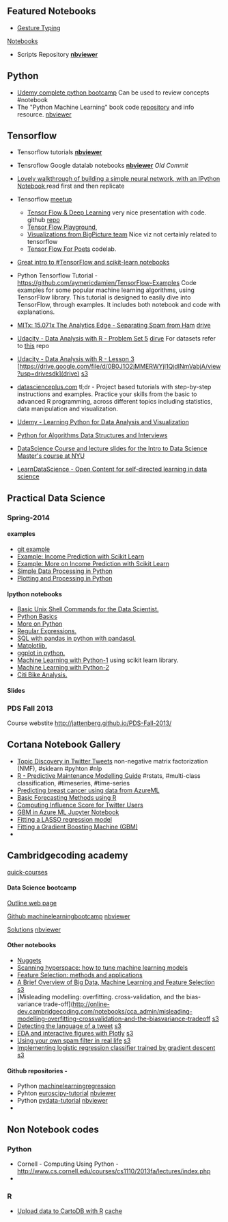 

## Featured Notebooks 
- [Gesture Typing](http://nbviewer.jupyter.org/url/norvig.com/ipython/Gesture%20Typing.ipynb)




[Notebooks](http://nbviewer.jupyter.org/github/vikasgupta1812/wiki/tree/gh-pages/notebooks/) 
- Scripts Repository [**nbviewer**](http://nbviewer.jupyter.org/github/vikasgupta1812/scripts/tree/master/) 

## Python
- [Udemy complete python bootcamp](https://github.com/vikasgupta1812/Complete-Python-Bootcamp/tree/master/#complete-python-bootcamp) Can be used to review concepts #notebook
- The "Python Machine Learning" book code [repository](https://github.com/rasbt/python-machine-learning-book) and info resource. [nbviewer](http://nbviewer.jupyter.org/github/rasbt/python-machine-learning-book)

## Tensorflow 
- Tensorflow tutorials [**nbviewer**](http://nbviewer.jupyter.org/github/pkmital/tensorflow_tutorials/tree/master/notebooks/)
- Tensroflow Google datalab notebooks  [**nbviewer**](http://nbviewer.jupyter.org/github/GoogleCloudPlatform/datalab/blob/a82d95f40a4c5faf9cfd527afb86f801ced6f969/content/datalab/samples/TensorFlow%20Machine%20Learning%20with%20Financial%20Data%20on%20Google%20Cloud%20Platform.ipynb) _Old Commit_
- [Lovely walkthrough of building a simple neural network, with an IPython Notebook ](http://cs231n.github.io/neural-networks-case-study/) read first and then replicate
- Tensorflow [meetup](http://www.meetup.com/gdgnyc/events/230848397/?from=ref)
    - [Tensor Flow & Deep Learning](https://docs.google.com/presentation/d/1TVixw6ItiZ8igjp6U17tcgoFrLSaHWQmMOwjlgQY9co/pub?slide=id.p) very nice presentation with code. github [repo](https://github.com/martin-gorner/tensorflow-mnist-tutorial)
    - [Tensor Flow Playground](http://playground.tensorflow.org/#activation=tanh&batchSize=10&dataset=circle&regDataset=reg-plane&learningRate=0.03&regularizationRate=0&noise=0&networkShape=4,2&seed=[masked]&showTestData=false&discretize=false&percTrainData=50&x=true&y=true&xTimesY=false&xSquared=false&ySquared=false&cosX=false&sinX=false&cosY=false&sinY=false&collectStats=false&problem=classification&initZero=false),
    - [Visualizations from BigPicture team](https://research.google.com/bigpicture/) Nice viz not certainly related to tensorflow
    - [Tensor Flow For Poets](https://codelabs.developers.google.com/codelabs/tensorflow-for-poets/index.html?index=..%2F..%2Fio2016#0) codelab.
- [Great intro to #TensorFlow and scikit-learn notebooks](https://github.com/PythonWorkshop/intro-to-tensorflow/blob/master/Wine-Quality/Wine%20Quality.ipynb)
- Python Tensorflow Tutorial - https://github.com/aymericdamien/TensorFlow-Examples
Code examples for some popular machine learning algorithms, using TensorFlow library. This tutorial is designed to easily dive into TensorFlow, through examples. It includes both notebook and code with explanations. 



- [MITx: 15.071x The Analytics Edge - Separating Spam from Ham](http://rstudio-pubs-static.s3.amazonaws.com/15854_fb25ca65439d4af4a48512d9abf943c7.html) [drive](https://drive.google.com/file/d/0B0J1O2jMMERWOUFFdkdVVlNQTkU/view?usp=drivesdk)
- [Udacity - Data Analysis with R - Problem Set 5](https://rpubs.com/mistophiles/ud651_problemset5) [dirve](https://drive.google.com/file/d/0B0J1O2jMMERWY21hVWJFTEVDaFk/view?usp=drivesdk) For datasets refer to [this](https://github.com/rajatsaxena/DataAnalysisCourse) repo
- [Udacity - Data Analysis with R - Lesson 3](https://rpubs.com/mistophiles/ud651_lesson3) [https://drive.google.com/file/d/0B0J1O2jMMERWYjI1QjdINmVabjA/view?usp=drivesdk](drive) [s3](https://s3.amazonaws.com/storagecheckpersonal/Udacity+-+Data+Analysis+with+R+-+Lesson+3.html?X-Amz-Date=20160607T031442Z&X-Amz-Expires=300&X-Amz-Algorithm=AWS4-HMAC-SHA256&X-Amz-Signature=c79ae5d35f6d7bbfd1ecec7fd7b8c322f46f5902dc03f40d2c194f1051ea2e79&X-Amz-Credential=ASIAJCTEUXOIKVY7R2IQ/20160607/us-east-1/s3/aws4_request&X-Amz-SignedHeaders=Host&x-amz-security-token=FQoDYXdzELT//////////wEaDJsM6B7oCQpcaRN47iLHAYKsCzxLaBt/e3kbTrrHdvESWgld5dL9Vf9cjyJzJkys0arxpQ4saxNMFvZEUk3JwNDDVWpLgqscasuIO5sai3xudsZUewNTenXvL5yCKwUnVdzUVC4fYrFNOcMbGUH9eqZ5q8/XwpZYyHytdZBZ9j4KyMQLSoEXqNBaY4/3ycOGBEGGlQdi9ePnUJYOO2baRoU3XcoffyR0XhQyrZ2NVfcJH/u/ElTuLGZowSHUOtv2GCmXhHdzXHlHNiDmixCfowWBs8hTX0co1PfYugU%3D)
- [datascienceplus.com](datascienceplus.com) tl;dr - Project based tutorials with step-by-step instructions and examples. Practice your skills from the basic to advanced R programming, across different topics including statistics, data manipulation and visualization. 
- [Udemy - Learning Python for Data Analysis and Visualization](https://github.com/vikasgupta1812/Udemy-notes) 
- [Python for Algorithms Data Structures and Interviews](https://github.com/vikasgupta1812/Python-for-Algorithms--Data-Structures--and-Interviews)
- [DataScience Course and lecture slides for the Intro to Data Science Master's course at NYU](https://github.com/vikasgupta1812/DataScienceCourse)
- [LearnDataScience - Open Content for self-directed learning in data science](https://github.com/vikasgupta1812/LearnDataScience#ipython-notebooks--)

## Practical Data Science
### Spring-2014

#### examples
- [git example](https://github.com/vikasgupta1812/PDS-Spring-2014/blob/master/examples/git_example.md#git-example)
- [Example: Income Prediction with Scikit Learn](https://github.com/vikasgupta1812/PDS-Spring-2014/blob/master/examples/income_prediction_with_scikit.md#example-income-prediction-with-scikit-learn)
- [Example: More on Income Prediction with Scikit Learn](https://github.com/vikasgupta1812/PDS-Spring-2014/blob/master/examples/income_prediction_with_scikit_2.md#example-more-on-income-prediction-with-scikit-learn)
- [Simple Data Processing in Python](https://github.com/vikasgupta1812/PDS-Spring-2014/blob/master/examples/simple_data_processing_py.md#example-simple-data-processing-in-python)
- [Plotting and Processing in Python](https://github.com/vikasgupta1812/PDS-Spring-2014/blob/master/examples/simple_plotting_with_python.md#example-plotting-and-processing-in-python)


#### Ipython notebooks  

- [Basic Unix Shell Commands for the Data Scientist.](http://nbviewer.jupyter.org/github/vikasgupta1812/PDS-Spring-2014/blob/master/ipython_notebooks/Basic%20Unix%20Shell%20Commands%20for%20the%20Data%20Scientist.ipynb)
- [Python Basics](http://nbviewer.jupyter.org/github/vikasgupta1812/PDS-Spring-2014/blob/master/ipython_notebooks/Python%20Basics%20%28Practical%20Data%20Science%29.ipynb)
- [More on Python](http://nbviewer.jupyter.org/github/vikasgupta1812/PDS-Spring-2014/blob/master/ipython_notebooks/More%20on%20Python%20%28Practical%20Data%20Science%29.ipynb)
- [Regular Expressions.](http://nbviewer.jupyter.org/github/vikasgupta1812/PDS-Spring-2014/blob/master/ipython_notebooks/Regular%20Expressions.ipynb)
- [SQL with pandas in python with pandasql.](http://nbviewer.jupyter.org/github/vikasgupta1812/PDS-Spring-2014/blob/master/ipython_notebooks/SQL%20with%20pandas%20in%20python%20with%20pandasql.ipynb)
- [Matplotlib.](http://nbviewer.jupyter.org/github/vikasgupta1812/PDS-Spring-2014/blob/master/ipython_notebooks/Matplotlib.ipynb)
- [ggplot in python.](http://nbviewer.jupyter.org/github/vikasgupta1812/PDS-Spring-2014/blob/master/ipython_notebooks/ggplot%20in%20python.ipynb)
- [Machine Learning with Python-1](http://nbviewer.jupyter.org/github/vikasgupta1812/PDS-Spring-2014/blob/master/ipython_notebooks/Briefly%21%20Machine%20Learning%20with%20Python%20%28Practical%20Data%20Science%29.ipynb) using scikit learn library.
- [Machine Learning with Python-2](http://nbviewer.jupyter.org/github/vikasgupta1812/PDS-Spring-2014/blob/master/ipython_notebooks/Machine%20Learning%20with%20Python.ipynb)
- [Citi Bike Analysis.](http://nbviewer.jupyter.org/github/vikasgupta1812/PDS-Spring-2014/blob/master/ipython_notebooks/Citi%20Bike%20Analysis.ipynb)

#### Slides

### PDS Fall 2013
Course webstite http://jattenberg.github.io/PDS-Fall-2013/


## Cortana Notebook Gallery
- [Topic Discovery in Twitter Tweets](https://gallery.cortanaintelligence.com/Notebook/Topic-Discovery-in-Twitter-Tweets-1) non-negative matrix factorization (NMF), #sklearn #pyhton #nlp
- [R - Predictive Maintenance Modelling Guide](https://gallery.cortanaintelligence.com/Notebook/Predictive-Maintenance-Modelling-Guide-R-Notebook-1) #rstats, #multi-class classification, #timeseries, #time-series
- [Predicting breast cancer using data from AzureML](https://gallery.cortanaintelligence.com/Notebook/Predicting-breast-cancer-using-data-from-AzureML-4)
- [Basic Forecasting Methods using R](https://gallery.cortanaintelligence.com/Notebook/Basic-Forecasting-Methods-using-R-1) 
- [Computing Influence Score for Twitter Users](https://gallery.cortanaintelligence.com/Notebook/Computing-Influence-Score-for-Twitter-Users-1)
- [GBM in Azure ML Jupyter Notebook](https://gallery.cortanaintelligence.com/Notebook/GBM-in-Azure-ML-Jupyter-Notebook-4)
- [Fitting a LASSO regression model](https://gallery.cortanaintelligence.com/Notebook/Fitting-a-LASSO-regression-model-and-publishing-to-Azure-ML-using-R-5)
- [Fitting a Gradient Boosting Machine (GBM) ](https://gallery.cortanaintelligence.com/Notebook/Fitting-a-Gradient-Boosting-Machine-GBM-and-publishing-to-AzureML-using-R-6)
- 


## Cambridgecoding academy
[quick-courses](http://online.cambridgecoding.com/quick-courses)

#### Data Science bootcamp 
[Outline web page](https://cambridgecoding.com/datascience-bootcamp#outline)

[Github machinelearningbootcamp](https://github/cambridgecoding/machinelearningbootcamp) [nbviewer](http://nbviewer.jupyter.org/github/cambridgecoding/machinelearningbootcamp)

[Solutions](https://github.com/vikasgupta1812/machinelearningbootcamp) [nbviewer](http://nbviewer.jupyter.org/github/sandragreiss/machinelearningbootcamp)


#### Other notebooks 
- [Nuggets](http://nbviewer.jupyter.org/github/cambridgecoding/tutorials/blob/master/FebruaryNuggets/Nuggets.ipynb)
- [Scanning hyperspace: how to tune machine learning models](http://nbviewer.jupyter.org/urls/s3-eu-west-1.amazonaws.com/com.cambridgecoding.students/cca_admin/notebooks/2f890508a400ae12c39fa070c5daf954/notebook.ipynb)
- [Feature Selection: methods and applications](http://online.cambridgecoding.com/notebooks/cca_admin/feature-selection-methods-and-applications-2)
- [A Brief Overview of Big Data, Machine Learning and Feature Selection](http://online.cambridgecoding.com/notebooks/cca_admin/a-brief-overview-of-big-data-machine-learning-and-feature-selection) [s3](https://s3-eu-west-1.amazonaws.com/com.cambridgecoding.students/cca_admin/notebooks/5e6c0f765b8828c620273701e532cc12/notebook.ipynb)
- [Misleading modelling: overfitting. cross-validation, and the bias-variance trade-off](http://online-dev.cambridgecoding.com/notebooks/cca_admin/misleading-modelling-overfitting-crossvalidation-and-the-biasvariance-tradeoff [s3](https://s3-eu-west-1.amazonaws.com/com.cambridgecoding.students/cca_admin/notebooks/ef329873a2ee75012ec579d7e214fbb7/notebook.ipynb)
- [Detecting the language of a tweet](http://online.cambridgecoding.com/notebooks/nsorros/detecting-the-language-of-a-tweet-4) [s3](https://s3-eu-west-1.amazonaws.com/com.cambridgecoding.students/nsorros/notebooks/99423bb09a1cbb1647f333cad9e66205/notebook.ipynb)
- [EDA and interactive figures with Plotly](http://online.cambridgecoding.com/notebooks/cca_admin/eda-and-interactive-figures-with-plotly)  [s3](https://s3-eu-west-1.amazonaws.com/com.cambridgecoding.students/cca_admin/notebooks/2d7c70bdfacee4fd101a05028db3fd28/notebook.ipynb)
- [Using your own spam filter in real life](http://online.cambridgecoding.com/notebooks/cca_admin/using-your-own-spam-filter-in-real-life)  [s3](https://s3-eu-west-1.amazonaws.com/com.cambridgecoding.students/cca_admin/notebooks/3438a1f39b93ef8e8fe22e78ac40d0b7/notebook.ipynb)
- [Implementing logistic regression classifier trained by gradient descent](http://online.cambridgecoding.com/notebooks/eWReNYcAfB/implementing-logistic-regression-classifier-trained-by-gradient-descent-4) [s3](https://s3-eu-west-1.amazonaws.com/com.cambridgecoding.students/eWReNYcAfB/notebooks/1270b9997b364b502607eaa007044088/notebook.ipynb)

#### Github repositories - 
- Python [machinelearningregression](https://github.com/cambridgecoding/machinelearningregression)
- Pyhton [euroscipy-tutorial](https://github.com/cambridgecoding/euroscipy-tutorial)  [nbviewer](http://nbviewer.jupyter.org/github/cambridgecoding/euroscipy-tutorial)
- Python [pydata-tutorial](https://github.com/cambridgecoding/pydata-tutorial) [nbviewer](http://nbviewer.jupyter.org/github.com/cambridgecoding/pydata-tutorial)
- 




## Non Notebook codes 
### Python
- Cornell - Computing Using Python -http://www.cs.cornell.edu/courses/cs1110/2013fa/lectures/index.php
- 



### R
- [Upload data to CartoDB with R](rstudio-pubs-static.s3.amazonaws.com/22656_6fe3c225892740bb90c88f079edc494d.html) [cache](https://drive.google.com/file/d/0B0J1O2jMMERWT09WTUsxTHNPalU/view?usp=drivesdk)
